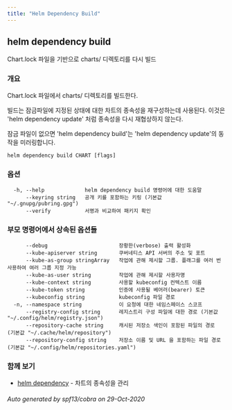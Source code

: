 ```yaml
---
title: "Helm Dependency Build"
---
```


## helm dependency build

Chart.lock 파일을 기반으로 charts/ 디렉토리를 다시 빌드

### 개요


Chart.lock 파일에서 charts/ 디렉토리를 빌드한다.

빌드는 잠금파일에 지정된 상태에 대한 차트의 종속성을 재구성하는데
사용된다. 이것은 'helm dependency update' 처럼 
종속성을 다시 재협상하지 않는다.

잠금 파일이 없으면 'helm dependency build'는 
'helm dependency update'의 동작을 미러링합니다.



```
helm dependency build CHART [flags]
```

### 옵션

```
  -h, --help             helm dependency build 명령어에 대한 도움말
      --keyring string   공개 키를 포함하는 키링 (기본값 "~/.gnupg/pubring.gpg")
      --verify           서명과 비교하여 패키지 확인
```

### 부모 명령어에서 상속된 옵션들

```
      --debug                       장황한(verbose) 출력 활성화
      --kube-apiserver string       쿠버네티스 API 서버의 주소 및 포트
      --kube-as-group stringArray   작업에 관해 제시할 그룹. 플래그를 여러 번 사용하여 여러 그룹 지정 가능
      --kube-as-user string         작업에 관해 제시할 사용자명
      --kube-context string         사용할 kubeconfig 컨텍스트 이름
      --kube-token string           인증에 사용될 베어러(bearer) 토큰
      --kubeconfig string           kubeconfig 파일 경로
  -n, --namespace string            이 요청에 대한 네임스페이스 스코프
      --registry-config string      레지스트리 구성 파일에 대한 경로 (기본값 "~/.config/helm/registry.json")
      --repository-cache string     캐시된 저장소 색인이 포함된 파일의 경로 (기본값 "~/.cache/helm/repository")
      --repository-config string    저장소 이름 및 URL 을 포함하는 파일 경로 (기본값 "~/.config/helm/repositories.yaml")
```

### 함께 보기

* [helm dependency](helm_dependency.md)	 - 차트의 종속성을 관리

###### Auto generated by spf13/cobra on 29-Oct-2020
